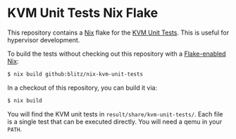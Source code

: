 # KVM Unit Tests Nix Flake

This repository contains a [Nix](https://nixos.org/download.html)
flake for the [KVM Unit
Tests](http://www.linux-kvm.org/page/KVM-unit-tests). This is useful
for hypervisor development.

To build the tests without checking out this repository with a
[Flake-enabled Nix](https://nixos.wiki/wiki/Flakes#Installing_flakes):

```sh
$ nix build github:blitz/nix-kvm-unit-tests
```

In a checkout of this repository, you can build it via:

```sh
$ nix build
```

You will find the KVM unit tests in
`result/share/kvm-unit-tests/`. Each file is a single test that can be
executed directly. You will need a qemu in your `PATH`.
